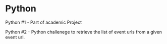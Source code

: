 Python
======

Python #1 - Part of academic Project


Python #2 - Python challenege to retrieve the list of event urls from a given event url.
